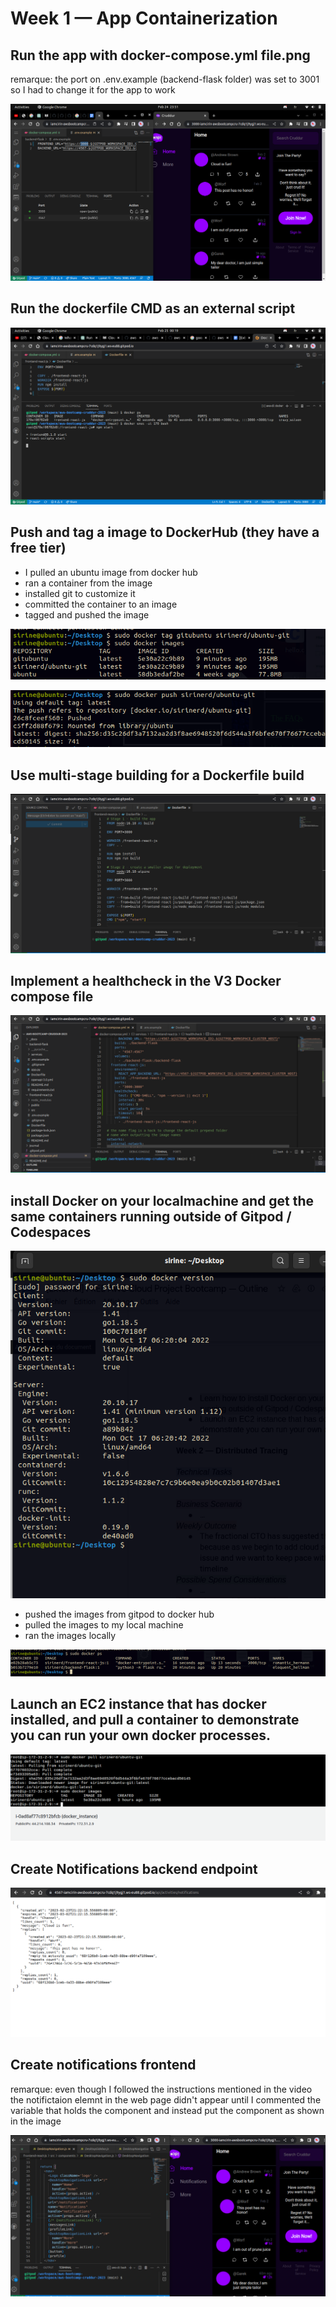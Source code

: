 # Week 1 — App Containerization

## Run the app with docker-compose.yml file.png
remarque: the port on .env.example (backend-flask folder) was set to 3001 so I had to change it for the app to work

![run-the-app-with-docker-compose-file.png](assets/week1/run-the-app-with-docker-compose-file.png)


## Run the dockerfile CMD as an external script

![](assets/week1/Run-the-dockerfile-CMD-as-an-external-script.png)


## Push and tag a image to DockerHub (they have a free tier)
  - I pulled an ubuntu image from docker hub
  - ran a container from the image
  - installed git to customize it
  - committed the container to an image
  - tagged and pushed the image

![](assets/week1/tag-Docker-image.png)


![](assets/week1/push-docker-image.png)

## Use multi-stage building for a Dockerfile build

![](assets/week1/multi-stage-building.png)



## Implement a healthcheck in the V3 Docker compose file

![](assets/week1/healthcheck.png)


## install Docker on your localmachine and get the same containers running outside of Gitpod / Codespaces

![](assets/week1/install-docker-locally.png)

  - pushed the images from gitpod to docker hub
  - pulled the images to my local machine
  - ran the images locally

![](assets/week1/run-containers-locally.png)


## Launch an EC2 instance that has docker installed, and pull a container to demonstrate you can run your own docker processes. 

![](assets/week1/launch-ec2-pull-docker-image.png)

## Create Notifications backend endpoint

![](assets/week1/notifications-backend-endpoint.png)

## Create notifications frontend
remarque: even though I followed the instructions mentioned in the video the notifictaion elemnt in the web page didn't appear until I commented the variable that holds the component and instead put the component as shown in the image

![](assets/week1/frontend-notification.png)

